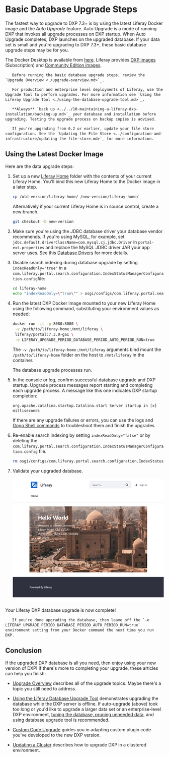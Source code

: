 # Basic Database Upgrade Steps

The fastest way to upgrade to DXP 7.3+ is by using the latest Liferay Docker image and the _Auto Upgrade_ feature. Auto Upgrade is a mode of running DXP that invokes all upgrade processes on DXP startup. When Auto Upgrade completes, DXP launches on the upgraded database. If your data set is small and you're upgrading to DXP 7.3+, these basic database upgrade steps may be for you.

The Docker Desktop is available from [here](https://www.docker.com/products/docker-desktop). Liferay provides [DXP images](https://hub.docker.com/r/liferay/dxp) (Subscription) and [Community Edition images](https://hub.docker.com/r/liferay/portal).

```important::
   Before running the basic database upgrade steps, review the `Upgrade Overview <./upgrade-overview.md>`_.
```

```important::
   For production and enterprise level deployments of Liferay, use the Upgrade Tool to perform upgrades. For more information see `Using the Liferay Upgrade Tool <./using-the-database-upgrade-tool.md>`_.
```

```warning::
   **Always** `back up <../../10-maintaining-a-liferay-dxp-installation/backing-up.md>`_ your database and installation before upgrading. Testing the upgrade process on backup copies is advised.
```

```important::
   If you're upgrading from 6.2 or earlier, update your file store configuration. See the `Updating the File Store <../configuration-and-infrastructure/updating-the-file-store.md>`_ for more information.
```

## Using the Latest Docker Image

Here are the data upgrade steps:

1. Set up a new [Liferay Home](../../reference/liferay-home.md) folder with the contents of your current Liferay Home. You'll bind this new Liferay Home to the Docker image in a later step.

    ```bash
    cp /old-version/liferay-home/ /new-version/liferay-home/
    ```
    Alternatively if your current Liferay Home is in source control, create a new branch.

    ```bash
    git checkout -b new-version
    ```

1. Make sure you're using the JDBC database driver your database vendor recommends. If you're using MySQL, for example, set `jdbc.default.driverClassName=com.mysql.cj.jdbc.Driver` in `portal-ext.properties` and replace the MySQL JDBC driver JAR your app server uses. See this [Database Drivers](../configuration-and-infrastructure/migrating-configurations-and-properties.md#database-drivers) for more details.

1. Disable search indexing during database upgrade by setting `indexReadOnly="true"` in a `com.liferay.portal.search.configuration.IndexStatusManagerConfiguration.config`file:

    ```bash
    cd liferay-home
    echo "indexReadOnly=\"true\"" > osgi/configs/com.liferay.portal.search.configuration.IndexStatusManagerConfiguration.config
    ```

1. Run the latest DXP Docker image mounted to your new Liferay Home using the following command, substituting your environment values as needed:

    ```bash
    docker run -it -p 8080:8080 \
     -v /path/to/liferay-home:/mnt/liferay \
     liferay/portal:7.3.0-ga1 \
     -e LIFERAY_UPGRADE_PERIOD_DATABASE_PERIOD_AUTO_PERIOD_RUN=true
    ```

    The `-v /path/to/liferay-home:/mnt/liferay` arguments bind mount the `/path/to/liferay-home` folder on the host to `/mnt/liferay` in the container.

    The database upgrade processes run.

1. In the console or log, confirm successful database upgrade and DXP startup. Upgrade process messages report starting and completing each upgrade process. A message like this one indicates DXP startup completion:

    ```
    org.apache.catalina.startup.Catalina.start Server startup in [x] milliseconds
    ```

    If there are any upgrade failures or errors, you can use the logs and [Gogo Shell commands](../upgrade-stability-and-performance/upgrading-modules-using-gogo-shell.md) to troubleshoot them and finish the upgrades.

1. Re-enable search indexing by setting `indexReadOnly="false"` or by deleting the `com.liferay.portal.search.configuration.IndexStatusManagerConfiguration.config` file.

    ```bash
    rm osgi/configs/com.liferay.portal.search.configuration.IndexStatusManagerConfiguration.config
    ```

1. Validate your upgraded database.

    ![Here is the Liferay DXP landing screen.](./basic-database-upgrade-steps/images/01.png)

Your Liferay DXP database upgrade is now complete!

```note::
   If you're done upgrading the database, then leave off the `-e LIFERAY_UPGRADE_PERIOD_DATABASE_PERIOD_AUTO_PERIOD_RUN=true` environment setting from your Docker command the next time you run DXP.
```

## Conclusion

If the upgraded DXP database is all you need, then enjoy using your new version of DXP! If there's more to completing your upgrade, these articles can help you finish:

* [Upgrade Overview](./upgrade-overview.md) describes all of the upgrade topics. Maybe there's a topic you still need to address.

* [Using the Liferay Database Upgrade Tool](./using-the-database-upgrade-tool.md) demonstrates upgrading the database while the DXP server is offline. If auto-upgrade (above) took too long or you'd like to upgrade a larger data set or an enterprise-level DXP environment, [tuning the database, pruning unneeded data](../upgrade-stability-and-performance/database-tuning-for-upgrades), and using database upgrade tool is recommended.

* [Custom Code Upgrade](https://help.liferay.com/hc/en-us/articles/360029316391-Introduction-to-Upgrading-Code-to-Liferay-DXP-7-2) guides you in adapting custom plugin code you've developed to the new DXP version.

* [Updating a Cluster](../10-Maintaining-a-liferay-dxp-installation/10-maintaining-clusters/01-maintaining-clustered-installations.md) describes how to upgrade DXP in a clustered environment.
